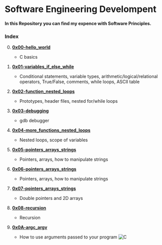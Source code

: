 # Software Engineering Develompent  
#### In this Repository you can find my expence with Software Principles.  
### Index  

0. [**0x00-hello_world**](https://github.com/Joanfa7/holbertonschool-low_level_programming/tree/main/0x00-hello_world)  
	* C basics  

1. [**0x01-variables_if_else_while**](https://github.com/Joanfa7/holbertonschool-low_level_programming/tree/main/0x01-variables_if_else_while)
	*  Conditional statements, variable types, arithmetic/logical/relational operators, True/False, comments, while loops, ASCII table

2. [**0x02-function_nested_loops**](https://github.com/Joanfa7/holbertonschool-low_level_programming/tree/main/0x02-functions_nested_loops)
	* Prototypes, header files, nested for/while loops

3. [**0x03-debugging**](https://github.com/Joanfa7/holbertonschool-low_level_programming/tree/main/0x03-debugging)
	* gdb debugger

4. [**0x04-more_functions_nested_loops**](https://github.com/Joanfa7/holbertonschool-low_level_programming/tree/main/0x04-more_functions_nested_loops)
	* Nested loops, scope of variables

5. [**0x05-pointers_arrays_strings**](https://github.com/Joanfa7/holbertonschool-low_level_programming/tree/main/0x05-pointers_arrays_strings)
	* Pointers, arrays, how to manipulate strings

6. [**0x06-pointers_arrays_strings**](https://github.com/Joanfa7/holbertonschool-low_level_programming/tree/main/0x06-pointers_arrays_strings)
	* Pointers, arrays, how to manipulate strings

7. [**0x07-pointers_arrays_strings**](https://github.com/Joanfa7/holbertonschool-low_level_programming/tree/main/0x07-pointers_arrays_strings)
	* Double pointers and 2D arrays

8. [**0x08-recursion**](https://github.com/Joanfa7/holbertonschool-low_level_programming/tree/main/0x08-recursion)
	* Recursion

9. [**0x0A-argc_argv**](https://github.com/Joanfa7/holbertonschool-low_level_programming/tree/main/0x0A-argc_argv)
	* How to use arguments passed to your program
![C](https://upload.wikimedia.org/wikipedia/commons/3/35/The_C_Programming_Language_logo.svg)
